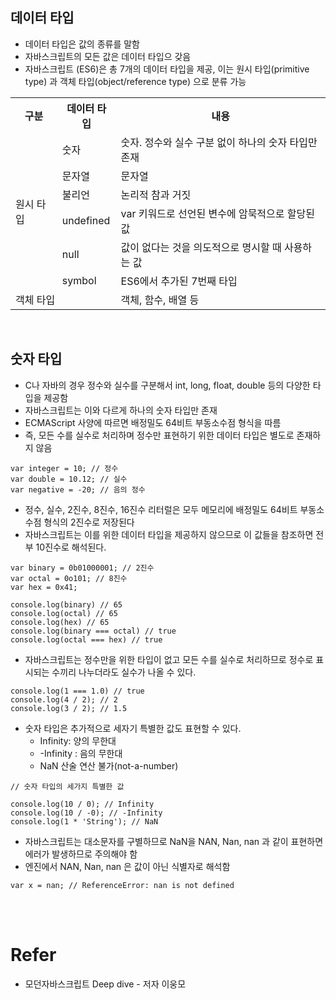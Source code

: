 ## 데이터 타입
+ 데이터 타입은 값의 종류를 말함
+ 자바스크립트의 모든 값은 데이터 타입으 갖음
+ 자바스크립트 (ES6)은 총 7개의 데이터 타입을 제공, 이는 원시 타입(primitive type) 과 객체 타입(object/reference type) 으로 분류 가능

<table>
  <tr>
    <th>구분</th>
    <th>데이터 타입</th>
    <th>내용</th>
  </tr>
  <tr>
    <td rowspan="6">원시 타입</td>
    <td>숫자</td>
    <td>숫자. 정수와 실수 구분 없이 하나의 숫자 타입만 존재</td>
  </tr>
  <tr>
    <td>문자열</td>
    <td>문자열</td>
  </tr>
  <tr>
    <td>불리언</td>
    <td>논리적 참과 거짓</td>
  </tr>
  <tr>
    <td>undefined</td>
    <td>var 키워드로 선언된 변수에 암묵적으로 할당된 값</td>
  </tr>
  <tr>
    <td>null</td>
    <td>값이 없다는 것을 의도적으로 명시할 때 사용하는 값</td>
  </tr>
  <tr>
    <td>symbol</td>
    <td>ES6에서 추가된 7번째 타입</td>
  </tr>
  <tr>
    <td colspan="2">객체 타입</td>
    <td>객체, 함수, 배열 등</td>
  </tr>
</table>

<br />

## 숫자 타입
+ C나 자바의 경우 정수와 실수를 구분해서 int, long, float, double 등의 다양한 타입을 제공함
+ 자바스크립트는 이와 다르게 하나의 숫자 타입만 존재
+ ECMAScript 사양에 따르면 배정밀도 64비트 부동소수점 형식을 따름
+ 즉, 모든 수를 실수로 처리하며 정수만 표현하기 위한 데이터 타입은 별도로 존재하지 않음

```
var integer = 10; // 정수
var double = 10.12; // 실수
var negative = -20; // 음의 정수
```

+ 정수, 실수, 2진수, 8진수, 16진수 리터럴은 모두 메모리에 배정밀도 64비트 부동소수점 형식의 2진수로 저장된다
+ 자바스크립트는 이를 위한 데이터 타입을 제공하지 않으므로 이 값들을 참조하면 전부 10진수로 해석된다.

```
var binary = 0b01000001; // 2진수
var octal = 0o101; // 8진수
var hex = 0x41;

console.log(binary) // 65
console.log(octal) // 65
console.log(hex) // 65
console.log(binary === octal) // true
console.log(octal === hex) // true
```
+ 자바스크립트는 정수만을 위한 타입이 없고 모든 수를 실수로 처리하므로 정수로 표시되는 수끼리 나누더라도 실수가 나올 수 있다.

```
console.log(1 === 1.0) // true
console.log(4 / 2); // 2
console.log(3 / 2); // 1.5
```

+ 숫자 타입은 추가적으로 세자기 특별한 값도 표현할 수 있다.
  - Infinity: 양의 무한대
  - -Infinity : 음의 무한대
  - NaN 산술 연산 불가(not-a-number)

```
// 숫자 타입의 세가지 특별한 값

console.log(10 / 0); // Infinity
console.log(10 / -0); // -Infinity
console.log(1 * 'String'); // NaN
```

+ 자바스크립트는 대소문자를 구별하므로 NaN을 NAN, Nan, nan 과 같이 표현하면 에러가 발생하므로 주의해야 함
+ 엔진에서 NAN, Nan, nan 은 값이 아닌 식별자로 해석함

```
var x = nan; // ReferenceError: nan is not defined
```

<br>
<br>

# Refer

* 모던자바스크립트 Deep dive - 저자 이웅모


